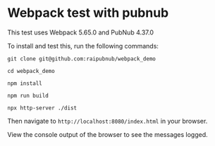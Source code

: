 # Webpack test with pubnub

This test uses Webpack 5.65.0 and PubNub 4.37.0

To install and test this, run the following commands:

`git clone git@github.com:raipubnub/webpack_demo`

`cd webpack_demo`

`npm install`

`npm run build`

`npx http-server ./dist`

Then navigate to `http://localhost:8080/index.html` in your browser.

View the console output of the browser to see the messages logged.
